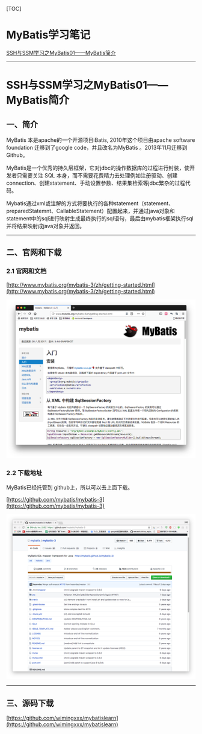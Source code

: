 [TOC]

# MyBatis学习笔记


[SSH与SSM学习之MyBatis01——MyBatis简介](blog/01.md)







-----



# SSH与SSM学习之MyBatis01——MyBatis简介


## 一、简介

MyBatis 本是apache的一个开源项目iBatis, 2010年这个项目由apache software foundation 迁移到了google code，并且改名为MyBatis 。2013年11月迁移到Github。

MyBatis是一个优秀的持久层框架，它对jdbc的操作数据库的过程进行封装，使开发者只需要关注 SQL 本身，而不需要花费精力去处理例如注册驱动、创建connection、创建statement、手动设置参数、结果集检索等jdbc繁杂的过程代码。

Mybatis通过xml或注解的方式将要执行的各种statement（statement、preparedStatemnt、CallableStatement）配置起来，并通过java对象和statement中的sql进行映射生成最终执行的sql语句，最后由mybatis框架执行sql并将结果映射成java对象并返回。


---

## 二、官网和下载

### 2.1 官网和文档

[http://www.mybatis.org/mybatis-3/zh/getting-started.html](http://www.mybatis.org/mybatis-3/zh/getting-started.html)

![](image/01/1.png)


### 2.2 下载地址
MyBatis已经托管到 github上，所以可以去上面下载。

[https://github.com/mybatis/mybatis-3](https://github.com/mybatis/mybatis-3)

![](image/01/2.png)


---

## 三、源码下载

[https://github.com/wimingxxx/mybatislearn](https://github.com/wimingxxx/mybatislearn)